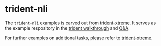 # trident-nli

The `trident-nli` examples is carved out from [trident-xtreme](https://github.com/fdschmidt93/trident-xtreme.git). It serves as the example respository in the [trident walkthrough](https://fdschmidt93.github.io/trident/docs/walkthrough.html) and [Q&A](https://fdschmidt93.github.io/trident/docs/qa.html).

For further examples on additional tasks, please refer to [trident-xtreme](https://github.com/fdschmidt93/trident-xtreme.git).
